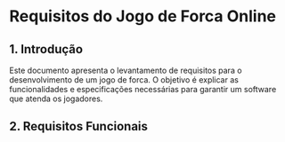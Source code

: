 # Requisitos do Jogo de Forca Online

## 1. Introdução
Este documento apresenta o levantamento de requisitos para o desenvolvimento de um jogo de forca. O objetivo é explicar as funcionalidades e especificações necessárias para garantir um software que atenda os jogadores.

## 2. Requisitos Funcionais
